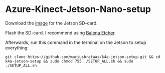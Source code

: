 # Azure-Kinect-Jetson-Nano-setup

Download the [image](https://developer.nvidia.com/jetson-nano-sd-card-image) for the Jetson SD-card.

Flash the SD-card. I recommend using [Balena Etcher](https://www.balena.io/etcher/).

Afterwards, run this command in the terminal on the Jetson to setup everything:

```
git clone https://github.com/mariusbrataas/k4a-jetson-setup.git && cd k4a-jetson-setup && sudo chmod 755 ./SETUP_ALL.sh && sudo ./SETUP_ALL.sh
```
